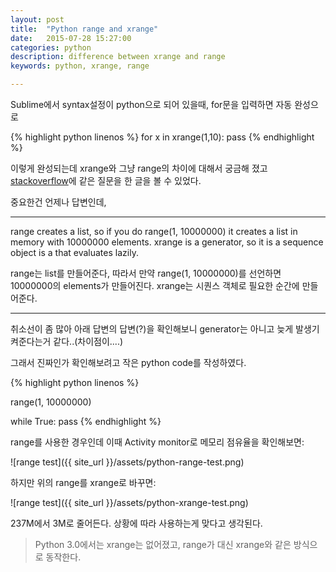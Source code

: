 ```yaml
---
layout: post
title:  "Python range and xrange"
date:   2015-07-28 15:27:00
categories: python
description: difference between xrange and range
keywords: python, xrange, range

---
```


Sublime에서 syntax설정이 python으로 되어 있을때, for문을 입력하면 자동 완성으로 

{% highlight python linenos %}
for x in xrange(1,10):
    pass
{% endhighlight %}

이렇게 완성되는데 xrange와 그냥 range의 차이에 대해서 궁금해 졌고 [stackoverflow](http://stackoverflow.com/questions/94935/what-is-the-difference-between-range-and-xrange-functions-in-python-2-x)에 같은 질문을 한 글을 볼 수 있었다.

중요한건 언제나 답변인데,

----

range creates a list, so if you do range(1, 10000000) it creates a list in memory with 10000000 elements. xrange is a generator, so it is a sequence object is a that evaluates lazily.

range는 list를 만들어준다, 따라서 만약 range(1, 10000000)를 선언하면 10000000의 elements가 만들어진다.
xrange는 시퀀스 객체로 필요한 순간에 만들어준다.

----
취소선이 좀 많아 아래 답변의 답변(?)을 확인해보니 generator는 아니고 늦게 발생기켜준다는거 같다..(차이점이....)

그래서 진짜인가 확인해보려고 작은 python code를 작성하였다.

{% highlight python linenos %}

range(1, 10000000)

while True:
    pass
{% endhighlight %}

range를 사용한 경우인데 이때 Activity monitor로 메모리 점유율을 확인해보면:

![range test]({{ site_url }}/assets/python-range-test.png)

하지만 위의 range를 xrange로 바꾸면: 

![range test]({{ site_url }}/assets/python-xrange-test.png)

237M에서 3M로 줄어든다. 상황에 따라 사용하는게 맞다고 생각된다.


> Python 3.0에서는 xrange는 없어졌고, range가 대신 xrange와 같은 방식으로 동작한다.